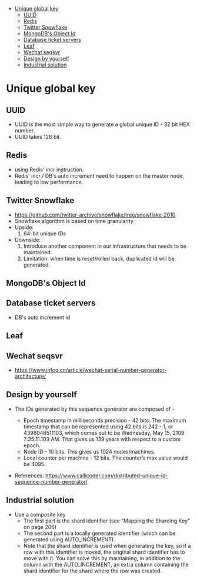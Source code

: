 <!-- MarkdownTOC -->

- [Unique global key](#unique-global-key)
	- [UUID](#uuid)
	- [Redis](#redis)
	- [Twitter Snowflake](#twitter-snowflake)
	- [MongoDB's Object Id](#mongodbs-object-id)
	- [Database ticket servers](#database-ticket-servers)
	- [Leaf](#leaf)
	- [Wechat seqsvr](#wechat-seqsvr)
	- [Design by yourself](#design-by-yourself)
	- [Industrial solution](#industrial-solution)

<!-- /MarkdownTOC -->


# Unique global key
## UUID
- UUID is the most simple way to generate a global unique ID - 32 bit HEX number. 
- UUID takes 128 bit. 

## Redis
* using Redis' incr instruction.
* Redis' incr / DB's auto increment need to happen on the master node, leading to low performance. 

## Twitter Snowflake 
* https://github.com/twitter-archive/snowflake/tree/snowflake-2010
* Snowflake algorithm is based on time granularity. 
* Upside: 
	1. 64-bit unique IDs
* Downside:
	1. Introduce another component in our infrastructure that needs to be maintained. 
	2. Limitation: when time is reset/rolled back, duplicated id will be generated.

## MongoDB's Object Id

## Database ticket servers
* DB's auto increment id

## Leaf

## Wechat seqsvr
* https://www.infoq.cn/article/wechat-serial-number-generator-architecture/

## Design by yourself
* The IDs generated by this sequence generator are composed of -
	- Epoch timestamp in milliseconds precision - 42 bits. The maximum timestamp that can be represented using 42 bits is 242 - 1, or 4398046511103, which comes out to be Wednesday, May 15, 2109 7:35:11.103 AM. That gives us 139 years with respect to a custom epoch.
	- Node ID - 10 bits. This gives us 1024 nodes/machines.
	- Local counter per machine - 12 bits. The counter’s max value would be 4095.

* References: https://www.callicoder.com/distributed-unique-id-sequence-number-generator/

## Industrial solution
* Use a composite key
	- The first part is the shard identifier (see “Mapping the Sharding Key” on page 206)
	- The second part is a locally generated identifier (which can be generated using AUTO_INCREMENT). 
	- Note that the shard identifier is used when generating the key, so if a row with this identifier is moved, the original shard identifier has to move with it. You can solve this by maintaining, in addition to the column with the AUTO_INCREMENT, an extra column containing the shard identifier for the shard where the row was created.
